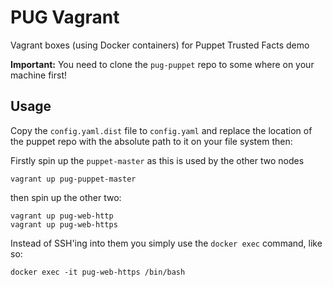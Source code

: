 # PUG Vagrant

Vagrant boxes (using Docker containers) for Puppet Trusted Facts demo

**Important:** You need to clone the `pug-puppet` repo to some where on your machine first!

## Usage

Copy the `config.yaml.dist` file to `config.yaml` and replace the location of the puppet repo with the absolute path to it on your file system then:

Firstly spin up the `puppet-master` as this is used by the other two nodes

```
vagrant up pug-puppet-master
```

then spin up the other two:

```
vagrant up pug-web-http
vagrant up pug-web-https
``` 

Instead of SSH'ing into them you simply use the `docker exec` command, like so:

```
docker exec -it pug-web-https /bin/bash
```
